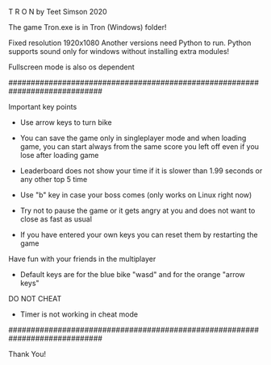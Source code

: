T R O N 
by Teet Simson 2020

The game Tron.exe is in Tron (Windows) folder!

Fixed resolution 1920x1080
Another versions need Python to run. 
Python supports sound only for windows without installing extra modules!

Fullscreen mode is also os dependent

#############################################################################

Important key points

- Use arrow keys to turn bike

- You can save the game only in singleplayer mode and when loading game,
 you can start always from the same score you left off even if you lose
 after loading game

- Leaderboard does not show your time if it is slower than 1.99 seconds
  or any other top 5 time

- Use "b" key in case your boss comes (only works on Linux right now)

- Try not to pause the game or it gets angry at you and does not want to
  close as fast as usual

- If you have entered your own keys you can reset them by restarting the game

Have fun with your friends in the multiplayer

 - Default keys are for the blue bike "wasd" and for the orange "arrow keys"

DO NOT CHEAT

- Timer is not working in cheat mode

#############################################################################

Thank You!

